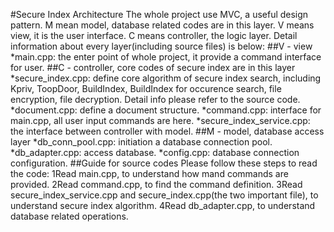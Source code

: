 #Secure Index Architecture
The whole project use MVC, a useful design pattern. M mean model, database related codes are in this layer. V means view, it is the user interface. C means controller, the logic layer. Detail information about every layer(including source files) is below:
##V - view
*main.cpp: the enter point of whole project, it provide a command interface for user.
##C - controller, core codes of secure index are in this layer
*secure_index.cpp: define core algorithm of secure index search, including Kpriv, ToopDoor, BuildIndex, BuildIndex for occurence search, file encryption, file decryption. Detail info please refer to the source code.
*document.cpp: define a document structure.
*command.cpp: interface for main.cpp, all user input commands are here.
*secure_index_service.cpp: the interface between controller with model.
##M - model, database access layer
*db_conn_pool.cpp: initiation a database connection pool.
*db_adapter.cpp: access database.
*config.cpp: database connection configuration.
##Guide for source codes
Please follow these steps to read the code:
1Read main.cpp, to understand how mand commands are provided.
2Read command.cpp, to find the command definition.
3Read secure_index_service.cpp and secure_index.cpp(the two important file), to understand secure index algorithm.
4Read db_adapter.cpp, to understand database related operations.
